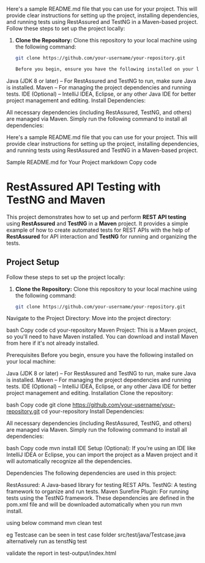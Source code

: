 Here's a sample README.md file that you can use for your project. This will provide clear instructions for setting up the project, installing dependencies, and running tests using RestAssured and TestNG in a Maven-based project.
Follow these steps to set up the project locally:

1. **Clone the Repository:**
   Clone this repository to your local machine using the following command:

   ```bash
   git clone https://github.com/your-username/your-repository.git

   Before you begin, ensure you have the following installed on your local machine:

Java (JDK 8 or later) – For RestAssured and TestNG to run, make sure Java is installed.
Maven – For managing the project dependencies and running tests.
IDE (Optional) – IntelliJ IDEA, Eclipse, or any other Java IDE for better project management and editing.
Install Dependencies:

All necessary dependencies (including RestAssured, TestNG, and others) are managed via Maven. Simply run the following command to install all dependencies:


Here's a sample README.md file that you can use for your project. This will provide clear instructions for setting up the project, installing dependencies, and running tests using RestAssured and TestNG in a Maven-based project.

Sample README.md for Your Project
markdown
Copy code
# RestAssured API Testing with TestNG and Maven

This project demonstrates how to set up and perform **REST API testing** using **RestAssured** and **TestNG** in a **Maven** project. It provides a simple example of how to create automated tests for REST APIs with the help of **RestAssured** for API interaction and **TestNG** for running and organizing the tests.


## Project Setup

Follow these steps to set up the project locally:

1. **Clone the Repository:**
   Clone this repository to your local machine using the following command:

   ```bash
   git clone https://github.com/your-username/your-repository.git
Navigate to the Project Directory: Move into the project directory:

bash
Copy code
cd your-repository
Maven Project: This is a Maven project, so you'll need to have Maven installed. You can download and install Maven from here if it's not already installed.

Prerequisites
Before you begin, ensure you have the following installed on your local machine:

Java (JDK 8 or later) – For RestAssured and TestNG to run, make sure Java is installed.
Maven – For managing the project dependencies and running tests.
IDE (Optional) – IntelliJ IDEA, Eclipse, or any other Java IDE for better project management and editing.
Installation
Clone the repository:

bash
Copy code
git clone https://github.com/your-username/your-repository.git
cd your-repository
Install Dependencies:

All necessary dependencies (including RestAssured, TestNG, and others) are managed via Maven. Simply run the following command to install all dependencies:

bash
Copy code
mvn install
IDE Setup (Optional): If you’re using an IDE like IntelliJ IDEA or Eclipse, you can import the project as a Maven project and it will automatically recognize all the dependencies.

Dependencies
The following dependencies are used in this project:

RestAssured: A Java-based library for testing REST APIs.
TestNG: A testing framework to organize and run tests.
Maven Surefire Plugin: For running tests using the TestNG framework.
These dependencies are defined in the pom.xml file and will be downloaded automatically when you run mvn install.

using below command mvn clean test

eg Testcase can be seen in test case folder src/test/java/Testcase.java   alternatively run as tenstNg test 

validate the report in test-output/index.html
